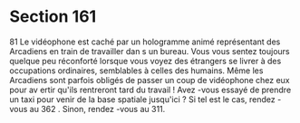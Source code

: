 # Section 161

81
Le vidéophone est caché par un hologramme animé représentant
des Arcadiens en train de travailler dan s un bureau. Vous vous
sentez toujours quelque peu réconforté lorsque vous voyez des
étrangers se livrer à des occupations ordinaires, semblables à
celles des humains. Même les Arcadiens sont parfois obligés de
passer un coup de vidéophone chez eux pour av ertir qu'ils
rentreront tard du travail ! Avez -vous essayé de prendre un taxi
pour venir de la base spatiale jusqu'ici ? Si tel est le cas, rendez -
vous au 362 . Sinon, rendez -vous au 311.